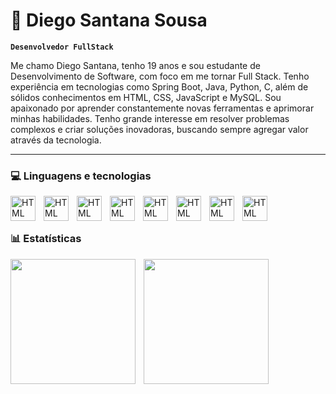 # 🤖 Diego Santana Sousa

**`Desenvolvedor FullStack`**


Me chamo Diego Santana, tenho 19 anos e sou estudante de Desenvolvimento de Software, com foco em me tornar Full Stack. Tenho experiência em tecnologias como Spring Boot, Java, Python, C, além de sólidos conhecimentos em HTML, CSS, JavaScript e MySQL. Sou apaixonado por aprender constantemente novas ferramentas e aprimorar minhas habilidades. Tenho grande interesse em resolver problemas complexos e criar soluções inovadoras, buscando sempre agregar valor através da tecnologia.
<hr>

### 💻 Linguagens e tecnologias 


<img
    align="left" 
    alt="HTML"
    title="HTML" 
    width="40px" 
    style="padding-right: 10px;"
    src="https://cdn.jsdelivr.net/gh/devicons/devicon@latest/icons/java/java-original.svg" 
 />

 
<img
    align="left" 
    alt="HTML"
    title="HTML" 
    width="40px" 
    style="padding-right: 10px;"
    src="https://cdn.jsdelivr.net/gh/devicons/devicon@latest/icons/javascript/javascript-original.svg"
  />


<img
    align="left" 
    alt="HTML"
    title="HTML" 
    width="40px" 
    style="padding-right: 10px;"
    src="https://cdn.jsdelivr.net/gh/devicons/devicon@latest/icons/html5/html5-original.svg" 
 />

<img 
    align="left" 
    alt="HTML"
    title="HTML" 
    width="40px" 
    style="padding-right: 10px;"
    src="https://cdn.jsdelivr.net/gh/devicons/devicon@latest/icons/css3/css3-original.svg" 
/>
 
<img
    align="left" 
    alt="HTML"
    title="HTML" 
    width="40px" 
    style="padding-right: 10px;"
    src="https://cdn.jsdelivr.net/gh/devicons/devicon@latest/icons/python/python-original.svg"
  />


<img
    align="left" 
    alt="HTML"
    title="HTML" 
    width="40px" 
    style="padding-right: 10px;"
    src="https://cdn.jsdelivr.net/gh/devicons/devicon@latest/icons/mysql/mysql-original.svg" 
 />

 
<img
    align="left" 
    alt="HTML"
    title="HTML" 
    width="40px" 
    style="padding-right: 10px;"
    src="https://cdn.jsdelivr.net/gh/devicons/devicon@latest/icons/spring/spring-original.svg"
  />

<img 
    align="left" 
    alt="HTML"
    title="HTML" 
    width="40px" 
    style="padding-right: 10px;"
    src="https://cdn.jsdelivr.net/gh/devicons/devicon@latest/icons/git/git-original.svg" 
/>

<br>
<br>

### 📊 Estatísticas

<img 
    align="left" 
    height="200" 
    style="padding-right: 10px;"
    src="https://github-readme-stats.vercel.app/api?username=ClarkXD&show_icons=true&theme=tokyonight&locale=pt-br" 
/>


<img 
    align="left" 
    height="200" 
    style="padding-right: 10px;"
    src="https://github-readme-stats.vercel.app/api/top-langs/?username=ClarkXD&theme=tokyonight&custom_title=Tecnologias" 
/>
